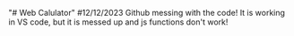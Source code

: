 "# Web Calulator" 
#12/12/2023 Github messing with the code! It is working in VS code, but it is messed up and js functions don't work!
